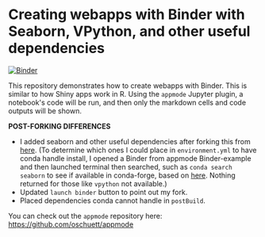 # Creating webapps with Binder with Seaborn, VPython, and other useful dependencies

[![Binder](https://mybinder.org/badge.svg)](https://mybinder.org/v2/gh/fomightez/appmode/master?urlpath=apps%2Findex.ipynb)

This repository demonstrates how to create webapps with Binder. This is similar to how Shiny apps work in R.
Using the `appmode` Jupyter plugin, a notebook's code will be run, and then only the markdown cells and
code outputs will be shown.

**POST-FORKING DIFFERENCES**  
- I added seaborn and other useful dependencies after forking this from [here](https://github.com/binder-examples/appmode). (To determine which ones I could place in `environment.yml` to have conda handle install, I opened a Binder from appmode Binder-example and then launched terminal then searched, such as `conda search seaborn` to see if available in conda-forge, based on [here](https://conda.io/docs/user-guide/tasks/manage-pkgs.html#searching-for-packages). Nothing returned for those like `vpython` not available.)
- Updated `launch binder` button to point out my fork.
- Placed dependencies conda cannot handle in `postBuild`.

You can check out the `appmode` repository here: https://github.com/oschuett/appmode
